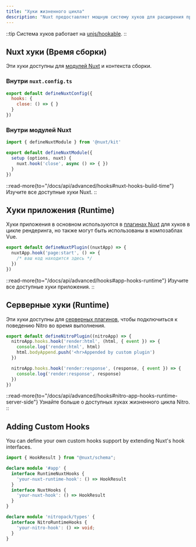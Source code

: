 ```yaml
---
title: "Хуки жизненного цикла"
description: "Nuxt предоставляет мощную систему хуков для расширения практически всех аспектов, использующих хуки."
---
```


::tip
Система хуков работает на [unjs/hookable](https://github.com/unjs/hookable).
::

## Nuxt хуки (Время сборки)

Эти хуки доступны для [модулей Nuxt](/docs/guide/going-further/modules) и контекста сборки.

### Внутри `nuxt.config.ts`

```js [nuxt.config.ts]
export default defineNuxtConfig({
  hooks: {
    close: () => { }
  }
})
```

### Внутри модулей Nuxt

```js
import { defineNuxtModule } from '@nuxt/kit'

export default defineNuxtModule({
  setup (options, nuxt) {
    nuxt.hook('close', async () => { })
  }
})
```

::read-more{to="/docs/api/advanced/hooks#nuxt-hooks-build-time"}
Изучите все доступные хуки Nuxt.
::

## Хуки приложения (Runtime)

Хуки приложения в основном используются в [плагинах Nuxt](/docs/guide/directory-structure/plugins) для хуков в цикле рендеринга, но также могут быть использованы в композаблах Vue.

```js [plugins/test.ts]
export default defineNuxtPlugin((nuxtApp) => {
  nuxtApp.hook('page:start', () => {
    /* ваш код находится здесь */
  })
})
```

::read-more{to="/docs/api/advanced/hooks#app-hooks-runtime"}
Изучите все доступные хуки приложения.
::

## Серверные хуки (Runtime)

Эти хуки доступны для [серверных плагинов](/docs/guide/directory-structure/server#server-plugins), чтобы подключиться к поведению Nitro во время выполнения.

```js [~/server/plugins/test.ts]
export default defineNitroPlugin((nitroApp) => {
  nitroApp.hooks.hook('render:html', (html, { event }) => {
    console.log('render:html', html)
    html.bodyAppend.push('<hr>Appended by custom plugin')
  })

  nitroApp.hooks.hook('render:response', (response, { event }) => {
    console.log('render:response', response)
  })
})
```

::read-more{to="/docs/api/advanced/hooks#nitro-app-hooks-runtime-server-side"}
Узнайте больше о доступных хуках жизненного цикла Nitro.
::

## Adding Custom Hooks

You can define your own custom hooks support by extending Nuxt's hook interfaces.

```ts
import { HookResult } from "@nuxt/schema";

declare module '#app' {
  interface RuntimeNuxtHooks {
    'your-nuxt-runtime-hook': () => HookResult
  }
  interface NuxtHooks {
    'your-nuxt-hook': () => HookResult
  }
}

declare module 'nitropack/types' {
  interface NitroRuntimeHooks {
    'your-nitro-hook': () => void;
  }
}
```
